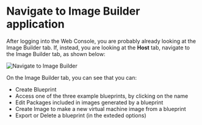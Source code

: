 # Navigate to Image Builder application
After logging into the Web Console, you are probably already looking at the 
Image Builder tab.  If, instead, you are looking at the **Host** tab, navigate 
to the Image Builder tab, as shown below:

![Navigate to Image Builder](/rhel-labs/scenarios/imagebuilder/assets/Nav-ImageBuilder.png)

On the Image Builder tab, you can see that you can:
* Create Blueprint
* Access one of the three example blueprints, by clicking on the name
* Edit Packages included in images generated by a blueprint
* Create Image to make a new virtual machine image from a blueprint
* Export or Delete a blueprint (in the exteded options)


